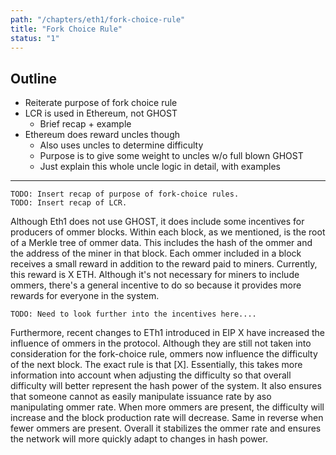 ```yaml
---
path: "/chapters/eth1/fork-choice-rule"
title: "Fork Choice Rule"
status: "1"
---
```


## Outline
- Reiterate purpose of fork choice rule
- LCR is used in Ethereum, not GHOST
    - Brief recap + example
- Ethereum does reward uncles though
    - Also uses uncles to determine difficulty
    - Purpose is to give some weight to uncles w/o full blown GHOST
    - Just explain this whole uncle logic in detail, with examples
---

```
TODO: Insert recap of purpose of fork-choice rules.
TODO: Insert recap of LCR.
```

Although Eth1 does not use GHOST, it does include some incentives for producers of ommer blocks. Within each block, as we mentioned, is the root of a Merkle tree of ommer data. This includes the hash of the ommer and the address of the miner in that block. Each ommer included in a block receives a small reward in addition to the reward paid to miners. Currently, this reward is X ETH. Although it's not necessary for miners to include ommers, there's a general incentive to do so because it provides more rewards for everyone in the system.

```
TODO: Need to look further into the incentives here....
```

Furthermore, recent changes to ETh1 introduced in EIP X have increased the influence of ommers in the protocol. Although they are still not taken into consideration for the fork-choice rule, ommers now influence the difficulty of the next block. The exact rule is that [X]. Essentially, this takes more information into account when adjusting the difficulty so that overall difficulty will better represent the hash power of the system. It also ensures that someone cannot as easily manipulate issuance rate by aso manipulating ommer rate. When more ommers are present, the difficulty will increase and the block production rate will decrease. Same in reverse when fewer ommers are present. Overall it stabilizes the ommer rate and ensures the network will more quickly adapt to changes in hash power.
